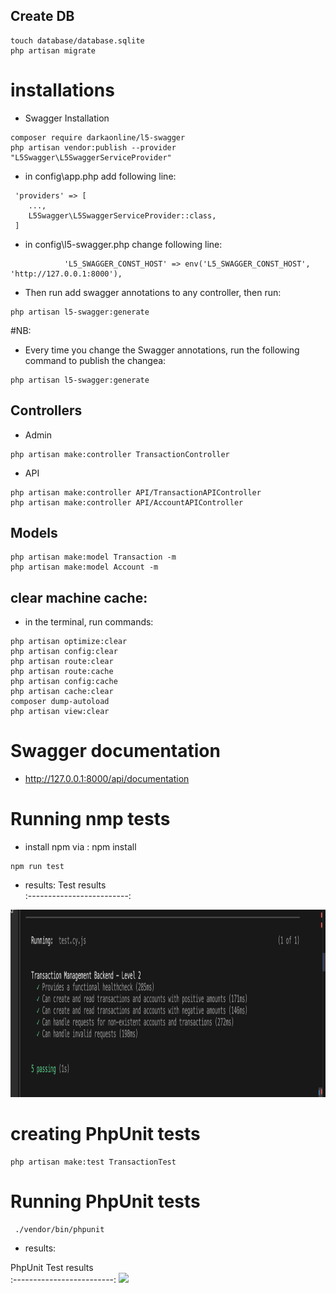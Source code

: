 ## Create DB
```
touch database/database.sqlite
php artisan migrate
```

# installations
- Swagger Installation
```
composer require darkaonline/l5-swagger
php artisan vendor:publish --provider "L5Swagger\L5SwaggerServiceProvider"
```
- in config\app.php add following line:
```
 'providers' => [
    ...,
    L5Swagger\L5SwaggerServiceProvider::class,
 ]
```
- in config\l5-swagger.php change following line:
```
            'L5_SWAGGER_CONST_HOST' => env('L5_SWAGGER_CONST_HOST', 'http://127.0.0.1:8000'),
```
- Then run add swagger annotations to any controller, then run: 
```
php artisan l5-swagger:generate
```

#NB:
- Every time you change the Swagger annotations, run the following command to publish the changea:
```
php artisan l5-swagger:generate
```

## Controllers
- Admin
```
php artisan make:controller TransactionController

```
- API
```
php artisan make:controller API/TransactionAPIController
php artisan make:controller API/AccountAPIController
```

## Models
```
php artisan make:model Transaction -m     
php artisan make:model Account -m     
```

## clear machine cache:
- in the terminal, run commands:
```
php artisan optimize:clear
php artisan config:clear
php artisan route:clear
php artisan route:cache
php artisan config:cache
php artisan cache:clear
composer dump-autoload
php artisan view:clear
```

# Swagger documentation
- http://127.0.0.1:8000/api/documentation


# Running nmp tests
- install npm via : npm install
```
npm run test
```
- results:
Test results        
:-------------------------:
<img src="cypress/screenshots/CypressTests.png" height="300"> 

# creating PhpUnit tests
```
php artisan make:test TransactionTest
```
# Running PhpUnit tests
```
 ./vendor/bin/phpunit
 ```
 - results:

PhpUnit Test results        
:-------------------------:
<img src="screenshots/phpunitTest.png" height="300"> 
